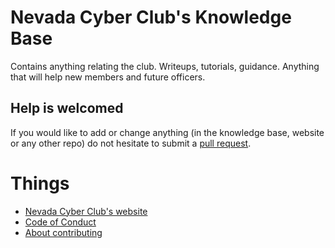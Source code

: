# Nevada Cyber Club's Knowledge Base
Contains anything relating the club. Writeups, tutorials, guidance. Anything that will help new members and future officers.

## Help is welcomed
If you would like to add or change anything (in the knowledge base, website or any other repo) do not hesitate to submit a [pull request](https://docs.github.com/en/pull-requests/collaborating-with-pull-requests/proposing-changes-to-your-work-with-pull-requests/creating-a-pull-request-from-a-fork). 

# Things

- [Nevada Cyber Club's website](https://www.nevadacyberclub.com/)
- [Code of Conduct](CODE_OF_CONDUCT.md)
- [About contributing](#CONTRIBUTING.md)
